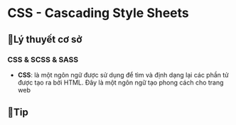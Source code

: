# **CSS - Cascading Style Sheets**

## 🔷Lý thuyết cơ sở

### CSS & SCSS & SASS

- **CSS**: là một ngôn ngữ được sử dụng để tìm và định dạng lại các phần tử được tạo ra bởi HTML. Đây là một ngôn ngữ tạo phong cách cho trang web

## 🔷Tip

